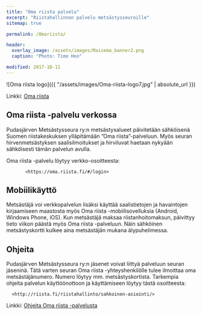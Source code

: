 ```yaml
---
title: "Oma riista palvelu"
excerpt: "Riistahallinnon palvelu metsästysseuroille"
sitemap: true

permalink: /Omariista/

header:
  overlay_image: /assets/images/Maisema_banner2.png
  caption: "Photo: Timo Hoo"

modified: 2017-10-11
---
```


![Oma riista logo]({{ "/assets/images/Oma-riista-logo7.jpg" | absolute_url }})

Linkki:
<a target = "_blank" href = "https://oma.riista.fi/#/login">Oma riista</a>

## Oma riista -palvelu verkossa
Pudasjärven Metsästysseura ry:n metsästysalueet päivitetään sähköisenä Suomen riistakeskuksen ylläpitämään ”Oma riista”-palveluun. Myös seuran hirvenmetsästyksen saalisilmoitukset ja hirviluvat haetaan nykyään sähköisesti tämän palvelun avulla.

Oma riista -palvelu löytyy verkko-osoitteesta:

           <https://oma.riista.fi/#/login>

## Mobiilikäyttö

Metsästäjä voi verkkopalvelun lisäksi käyttää saalistietojen ja havaintojen kirjaamiseen maastosta myös Oma riista -mobiilisovelluksia (Android, Windows Phone, iOS).
Kun metsästäjä maksaa riistanhoitomaksun, päivittyy tieto viikon päästä myös Oma riista -palveluun. Näin sähköinen metsästyskortti kulkee aina metsästäjän mukana älypuhelimessa.

## Ohjeita

Pudasjärven Metsästysseura ry:n jäsenet voivat liittyä palveluun seuran jäseninä. Tätä varten seuran Oma riista -yhteyshenkilölle tulee ilmoittaa oma metsästäjänumero. Numero löytyy mm. metsästyskortista.
Tarkempia ohjeita palvelun käyttöönottoon ja käyttämiseen löytyy tästä osoitteesta:

      <http://riista.fi/riistahallinto/sahkoinen-asiointi/>

Linkki:
<a target = "_blank" href = "http://riista.fi/riistahallinto/sahkoinen-asiointi/">Ohjeita Oma riista -palvelusta</a>
